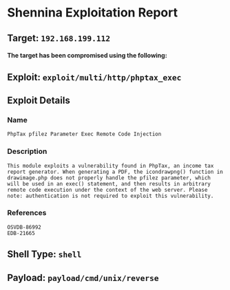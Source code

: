 
# Shennina Exploitation Report

## Target: `192.168.199.112`

#### The target has been compromised using the following:


## Exploit: `exploit/multi/http/phptax_exec`

## Exploit Details

### Name

```
PhpTax pfilez Parameter Exec Remote Code Injection
```

### Description

```
This module exploits a vulnerability found in PhpTax, an income tax report generator. When generating a PDF, the icondrawpng() function in drawimage.php does not properly handle the pfilez parameter, which will be used in an exec() statement, and then results in arbitrary remote code execution under the context of the web server. Please note: authentication is not required to exploit this vulnerability.
```

### References

```
OSVDB-86992
EDB-21665
```

## Shell Type: `shell`

## Payload: `payload/cmd/unix/reverse`


